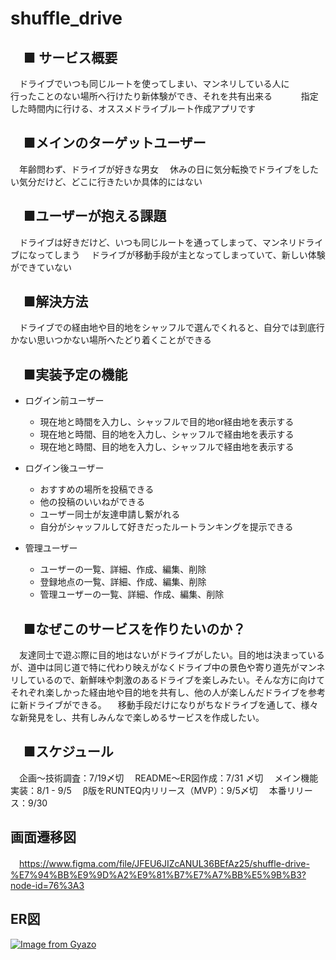 # shuffle_drive

## 　■ サービス概要
　ドライブでいつも同じルートを使ってしまい、マンネリしている人に　　
　行ったことのない場所へ行けたり新体験ができ、それを共有出来る　　
　指定した時間内に行ける、オススメドライブルート作成アプリです

## 　■メインのターゲットユーザー
　年齢問わず、ドライブが好きな男女
　休みの日に気分転換でドライブをしたい気分だけど、どこに行きたいか具体的にはない
## 　■ユーザーが抱える課題
　ドライブは好きだけど、いつも同じルートを通ってしまって、マンネリドライブになってしまう
　ドライブが移動手段が主となってしまっていて、新しい体験ができていない

## 　■解決方法
　ドライブでの経由地や目的地をシャッフルで選んでくれると、自分では到底行かない思いつかない場所へたどり着くことができる

## 　■実装予定の機能
- ログイン前ユーザー
  - 現在地と時間を入力し、シャッフルで目的地or経由地を表示する
  - 現在地と時間、目的地を入力し、シャッフルで経由地を表示する
  - 現在地と時間、目的地を入力し、シャッフルで経由地を表示する

- ログイン後ユーザー
  - おすすめの場所を投稿できる
  - 他の投稿のいいねができる
  - ユーザー同士が友達申請し繋がれる
  - 自分がシャッフルして好きだったルートランキングを提示できる

- 管理ユーザー
  - ユーザーの一覧、詳細、作成、編集、削除
  - 登録地点の一覧、詳細、作成、編集、削除
  - 管理ユーザーの一覧、詳細、作成、編集、削除

## 　■なぜこのサービスを作りたいのか？
　友達同士で遊ぶ際に目的地はないがドライブがしたい。目的地は決まっているが、道中は同じ道で特に代わり映えがなくドライブ中の景色や寄り道先がマンネリしているので、新鮮味や刺激のあるドライブを楽しみたい。そんな方に向けてそれぞれ楽しかった経由地や目的地を共有し、他の人が楽しんだドライブを参考に新ドライブができる。
　移動手段だけになりがちなドライブを通して、様々な新発見をし、共有しみんなで楽しめるサービスを作成したい。

## 　■スケジュール
　企画〜技術調査：7/19〆切
　README〜ER図作成：7/31 〆切
　メイン機能実装：8/1 - 9/5
　β版をRUNTEQ内リリース（MVP）：9/5〆切
　本番リリース：9/30

## 画面遷移図
　https://www.figma.com/file/JFEU6JIZcANUL36BEfAz25/shuffle-drive-%E7%94%BB%E9%9D%A2%E9%81%B7%E7%A7%BB%E5%9B%B3?node-id=76%3A3

## ER図
[![Image from Gyazo](https://i.gyazo.com/64f0f0c3f12899e48e2c0c7025028301.png)](https://gyazo.com/64f0f0c3f12899e48e2c0c7025028301)
